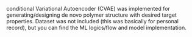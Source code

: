 conditional Variational Autoencoder (CVAE) was implemented for generating/designing de novo polymer structure with desired target properties. 
Dataset was not included (this was basically for personal record), but you can find the ML logics/flow and model implementation. 

